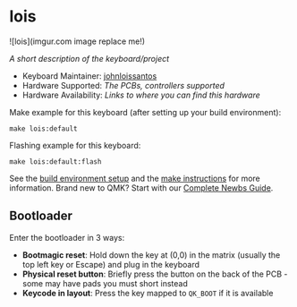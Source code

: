 # lois

![lois](imgur.com image replace me!)

*A short description of the keyboard/project*

* Keyboard Maintainer: [johnloissantos](https://github.com/xLoisx)
* Hardware Supported: *The PCBs, controllers supported*
* Hardware Availability: *Links to where you can find this hardware*

Make example for this keyboard (after setting up your build environment):

    make lois:default

Flashing example for this keyboard:

    make lois:default:flash

See the [build environment setup](https://docs.qmk.fm/#/getting_started_build_tools) and the [make instructions](https://docs.qmk.fm/#/getting_started_make_guide) for more information. Brand new to QMK? Start with our [Complete Newbs Guide](https://docs.qmk.fm/#/newbs).

## Bootloader

Enter the bootloader in 3 ways:

* **Bootmagic reset**: Hold down the key at (0,0) in the matrix (usually the top left key or Escape) and plug in the keyboard
* **Physical reset button**: Briefly press the button on the back of the PCB - some may have pads you must short instead
* **Keycode in layout**: Press the key mapped to `QK_BOOT` if it is available
